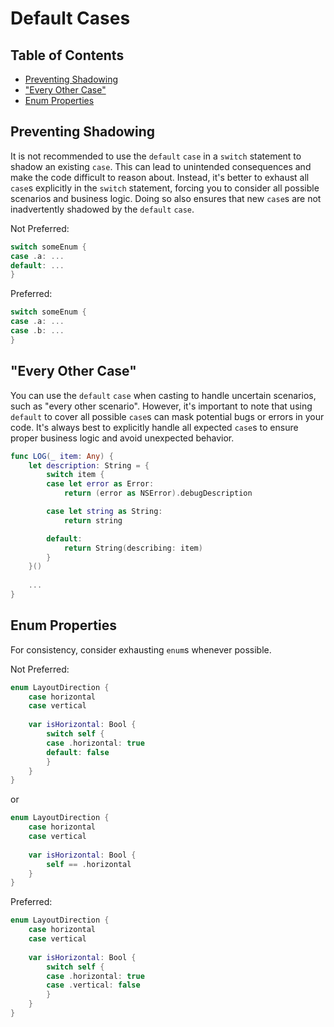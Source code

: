 # Default Cases

## Table of Contents

- [Preventing Shadowing](#preventing-shadowing)
- ["Every Other Case"](#every-other-case)
- [Enum Properties](#enum-properties)

## Preventing Shadowing

It is not recommended to use the `default` `case` in a `switch` statement to shadow an existing `case`. This can lead to unintended consequences and make the code difficult to reason about. Instead, it's better to exhaust all `case`s explicitly in the `switch` statement, forcing you to consider all possible scenarios and business logic. Doing so also ensures that new `case`s are not inadvertently shadowed by the `default` `case`.

Not Preferred:

```swift
switch someEnum {
case .a: ...
default: ...
}
```

Preferred:

```swift
switch someEnum {
case .a: ...
case .b: ...
}
```

## "Every Other Case"

You can use the `default` `case` when casting to handle uncertain scenarios, such as "every other scenario". However, it's important to note that using `default` to cover all possible `case`s can mask potential bugs or errors in your code. It's always best to explicitly handle all expected `case`s to ensure proper business logic and avoid unexpected behavior.

```swift
func LOG(_ item: Any) {
    let description: String = {
        switch item {
        case let error as Error:
            return (error as NSError).debugDescription

        case let string as String:
            return string

        default:
            return String(describing: item)
        }
    }()
    
    ...
}
```

## Enum Properties

For consistency, consider exhausting `enum`s whenever possible.

Not Preferred:

```swift
enum LayoutDirection {
    case horizontal
    case vertical
    
    var isHorizontal: Bool {
        switch self {
        case .horizontal: true
        default: false
        }
    }
}
```

or

```swift
enum LayoutDirection {
    case horizontal
    case vertical
    
    var isHorizontal: Bool {
        self == .horizontal
    }
}
```

Preferred:

```swift
enum LayoutDirection {
    case horizontal
    case vertical
    
    var isHorizontal: Bool {
        switch self {
        case .horizontal: true
        case .vertical: false
        }
    }
}
```
